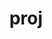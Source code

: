 ---
title: "proj"
layout: cache
categories: [package, develop-2023-12-03]
meta: {"versions": ["8.1.0", "9.2.1"], "compilers": ["apple-clang@=15.0.0", "gcc@=11.1.0", "gcc@=11.3.0", "gcc@=11.4.0", "gcc@=7.3.1", "gcc@=9.4.0"], "oss": ["amzn2", "ubuntu20.04", "ubuntu22.04", "ventura"], "platforms": ["darwin", "linux"], "targets": ["aarch64", "neoverse_n1", "neoverse_v1", "ppc64le", "x86_64_v3"], "stacks": ["aws-isc", "aws-isc-aarch64", "data-vis-sdk", "e4s", "e4s-neoverse_v1", "e4s-power", "e4s-rocm-external", "ml-darwin-aarch64-mps", "ml-linux-x86_64-cpu", "ml-linux-x86_64-cuda", "root"], "num_specs": 9, "num_specs_by_stack": {"ml-darwin-aarch64-mps": 1, "root": 9, "aws-isc-aarch64": 2, "aws-isc": 1, "e4s-neoverse_v1": 1, "e4s-power": 1, "data-vis-sdk": 1, "e4s": 1, "e4s-rocm-external": 1, "ml-linux-x86_64-cuda": 1, "ml-linux-x86_64-cpu": 1}}
spec_details: [{"hash": "quykrqxm6jwgwllafk4qwpthn4pnhzap", "compiler": "apple-clang@=15.0.0", "versions": ["9.2.1"], "os": "ventura", "platform": "darwin", "target": "aarch64", "variants": ["build_system=cmake", "build_type=Release", "+curl", "generator=make", "~ipo", "~pic", "+shared", "+tiff"], "stacks": ["ml-darwin-aarch64-mps", "root"], "size": "-", "tarball": "https://binaries.spack.io/develop-2023-12-03/build_cache/darwin-ventura-aarch64/apple-clang-15.0.0/proj-9.2.1/darwin-ventura-aarch64-apple-clang-15.0.0-proj-9.2.1-quykrqxm6jwgwllafk4qwpthn4pnhzap.spack"}, {"hash": "3vwppqygwl3kfksiqutb4gb7qkoefw4f", "compiler": "gcc@=7.3.1", "versions": ["8.1.0"], "os": "amzn2", "platform": "linux", "target": "aarch64", "variants": ["build_system=cmake", "build_type=Release", "+curl", "generator=make", "~ipo", "~pic", "+shared", "+tiff"], "stacks": ["aws-isc-aarch64", "root"], "size": "-", "tarball": "https://binaries.spack.io/develop-2023-12-03/build_cache/linux-amzn2-aarch64/gcc-7.3.1/proj-8.1.0/linux-amzn2-aarch64-gcc-7.3.1-proj-8.1.0-3vwppqygwl3kfksiqutb4gb7qkoefw4f.spack"}, {"hash": "girjgxeqxm4vuqkqc4mcz2amf3bj5g2b", "compiler": "gcc@=7.3.1", "versions": ["8.1.0"], "os": "amzn2", "platform": "linux", "target": "neoverse_n1", "variants": ["build_system=cmake", "build_type=Release", "+curl", "generator=make", "~ipo", "~pic", "+shared", "+tiff"], "stacks": ["aws-isc-aarch64", "root"], "size": "-", "tarball": "https://binaries.spack.io/develop-2023-12-03/build_cache/linux-amzn2-neoverse_n1/gcc-7.3.1/proj-8.1.0/linux-amzn2-neoverse_n1-gcc-7.3.1-proj-8.1.0-girjgxeqxm4vuqkqc4mcz2amf3bj5g2b.spack"}, {"hash": "3sc7txk6ndo6vhybxot7wo7cffvjgwwi", "compiler": "gcc@=7.3.1", "versions": ["8.1.0"], "os": "amzn2", "platform": "linux", "target": "x86_64_v3", "variants": ["build_system=cmake", "build_type=Release", "+curl", "generator=make", "~ipo", "~pic", "+shared", "+tiff"], "stacks": ["aws-isc", "root"], "size": "-", "tarball": "https://binaries.spack.io/develop-2023-12-03/build_cache/linux-amzn2-x86_64_v3/gcc-7.3.1/proj-8.1.0/linux-amzn2-x86_64_v3-gcc-7.3.1-proj-8.1.0-3sc7txk6ndo6vhybxot7wo7cffvjgwwi.spack"}, {"hash": "bbyzhq5dyjxgwdkef5l6x3cupbet72vf", "compiler": "gcc@=11.4.0", "versions": ["8.1.0"], "os": "ubuntu20.04", "platform": "linux", "target": "neoverse_v1", "variants": ["build_system=cmake", "build_type=Release", "+curl", "generator=make", "~ipo", "~pic", "+shared", "+tiff"], "stacks": ["e4s-neoverse_v1", "root"], "size": "-", "tarball": "https://binaries.spack.io/develop-2023-12-03/build_cache/linux-ubuntu20.04-neoverse_v1/gcc-11.4.0/proj-8.1.0/linux-ubuntu20.04-neoverse_v1-gcc-11.4.0-proj-8.1.0-bbyzhq5dyjxgwdkef5l6x3cupbet72vf.spack"}, {"hash": "y4b4q7bvjnmbvh77aizgeptnchpybddb", "compiler": "gcc@=9.4.0", "versions": ["8.1.0"], "os": "ubuntu20.04", "platform": "linux", "target": "ppc64le", "variants": ["build_system=cmake", "build_type=Release", "+curl", "generator=make", "~ipo", "~pic", "+shared", "+tiff"], "stacks": ["root", "e4s-power"], "size": "-", "tarball": "https://binaries.spack.io/develop-2023-12-03/build_cache/linux-ubuntu20.04-ppc64le/gcc-9.4.0/proj-8.1.0/linux-ubuntu20.04-ppc64le-gcc-9.4.0-proj-8.1.0-y4b4q7bvjnmbvh77aizgeptnchpybddb.spack"}, {"hash": "a7mbteyjhredayp3t3bcevydhdxre2ly", "compiler": "gcc@=11.1.0", "versions": ["8.1.0"], "os": "ubuntu20.04", "platform": "linux", "target": "x86_64_v3", "variants": ["build_system=cmake", "build_type=Release", "+curl", "generator=make", "~ipo", "~pic", "+shared", "+tiff"], "stacks": ["data-vis-sdk", "root"], "size": "-", "tarball": "https://binaries.spack.io/develop-2023-12-03/build_cache/linux-ubuntu20.04-x86_64_v3/gcc-11.1.0/proj-8.1.0/linux-ubuntu20.04-x86_64_v3-gcc-11.1.0-proj-8.1.0-a7mbteyjhredayp3t3bcevydhdxre2ly.spack"}, {"hash": "idtk5573sbrdtjssmtgvqhk7pevw2chr", "compiler": "gcc@=11.4.0", "versions": ["8.1.0"], "os": "ubuntu20.04", "platform": "linux", "target": "x86_64_v3", "variants": ["build_system=cmake", "build_type=Release", "+curl", "generator=make", "~ipo", "~pic", "+shared", "+tiff"], "stacks": ["e4s", "root", "e4s-rocm-external"], "size": "-", "tarball": "https://binaries.spack.io/develop-2023-12-03/build_cache/linux-ubuntu20.04-x86_64_v3/gcc-11.4.0/proj-8.1.0/linux-ubuntu20.04-x86_64_v3-gcc-11.4.0-proj-8.1.0-idtk5573sbrdtjssmtgvqhk7pevw2chr.spack"}, {"hash": "d5tzwt6uxfqlwjuf62eyueptvacus7ub", "compiler": "gcc@=11.3.0", "versions": ["9.2.1"], "os": "ubuntu22.04", "platform": "linux", "target": "x86_64_v3", "variants": ["build_system=cmake", "build_type=Release", "+curl", "generator=make", "~ipo", "~pic", "+shared", "+tiff"], "stacks": ["ml-linux-x86_64-cuda", "ml-linux-x86_64-cpu", "root"], "size": "-", "tarball": "https://binaries.spack.io/develop-2023-12-03/build_cache/linux-ubuntu22.04-x86_64_v3/gcc-11.3.0/proj-9.2.1/linux-ubuntu22.04-x86_64_v3-gcc-11.3.0-proj-9.2.1-d5tzwt6uxfqlwjuf62eyueptvacus7ub.spack"}]
---